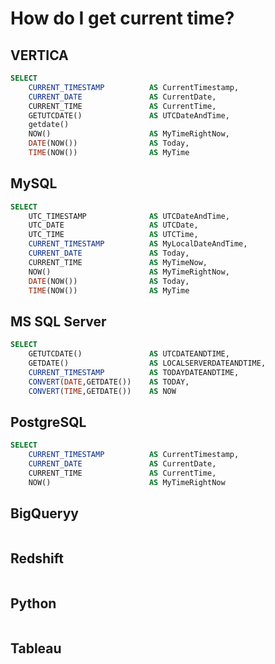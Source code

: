 # How do I get current time?

## VERTICA

```sql
SELECT 
    CURRENT_TIMESTAMP          AS CurrentTimestamp,
    CURRENT_DATE               AS CurrentDate,
    CURRENT_TIME               AS CurrentTime,
    GETUTCDATE()               AS UTCDateAndTime,
    getdate()
    NOW()                      AS MyTimeRightNow,
    DATE(NOW())                AS Today,
    TIME(NOW())                AS MyTime
```

## MySQL

```sql
SELECT
    UTC_TIMESTAMP              AS UTCDateAndTime,
    UTC_DATE                   AS UTCDate,
    UTC_TIME                   AS UTCTime,
    CURRENT_TIMESTAMP          AS MyLocalDateAndTime,
    CURRENT_DATE               AS Today,
    CURRENT_TIME               AS MyTimeNow,
    NOW()                      AS MyTimeRightNow,
    DATE(NOW())                AS Today,
    TIME(NOW())                AS MyTime
```

## MS SQL Server

```sql
SELECT
    GETUTCDATE()               AS UTCDATEANDTIME,
    GETDATE()                  AS LOCALSERVERDATEANDTIME,
    CURRENT_TIMESTAMP          AS TODAYDATEANDTIME,
    CONVERT(DATE,GETDATE())    AS TODAY, 
    CONVERT(TIME,GETDATE())    AS NOW 
```

## PostgreSQL

```sql
SELECT 
    CURRENT_TIMESTAMP          AS CurrentTimestamp,
    CURRENT_DATE               AS CurrentDate,
    CURRENT_TIME               AS CurrentTime,
    NOW()                      AS MyTimeRightNow
```

## BigQueryy

 ```sql
 ```

## Redshift

```sql
```

## Python

 ```python
 ```

## Tableau

 ```text
 ```
